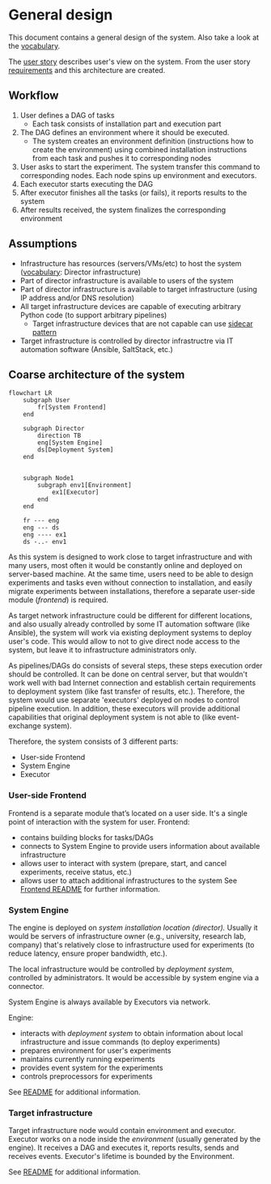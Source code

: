 # General design
This document contains a general design of the system. Also take a look at the [vocabulary](vocabulary.md).

The [user story](userstory.md) describes user's view on the system. From the user story [requirements](requirements.md) and this architecture are created.

## Workflow
1. User defines a DAG of tasks
    - Each task consists of installation part and execution part
2. The DAG defines an environment where it should be executed. 
	- The system creates an environment definition (instructions how to create the environment) using combined installation instructions from each task and pushes it to corresponding nodes
3. User asks to start the experiment. The system transfer this command to corresponding nodes. Each node spins up environment and executors.
4. Each executor starts executing the DAG
5. After executor finishes all the tasks (or fails), it reports results to the system
6. After results received, the system finalizes the corresponding environment

## Assumptions
- Infrastructure has resources (servers/VMs/etc) to host the system ([vocabulary](vocabulary.md): Director infrastructure)
- Part of director infrastructure is available to users of the system
- Part of director infrastructure is available to target infrastructure (using IP address and/or DNS resolution)
- All target infrastructure devices are capable of executing arbitrary Python code (to support arbitrary pipelines)
	- Target infrastructure devices that are not capable can use [sidecar pattern](https://docs.microsoft.com/en-us/azure/architecture/patterns/sidecar)
- Target infrastructure is controlled by director infrastructre via IT automation software (Ansible, SaltStack, etc.)

## Coarse architecture of the system
```mermaid
flowchart LR
	subgraph User
		fr[System Frontend]
	end
	
	subgraph Director
		direction TB
		eng[System Engine]
		ds[Deployment System]
	end
	
	
	subgraph Node1
		subgraph env1[Environment]
			ex1[Executor]
		end
	end
	
	fr --- eng
	eng --- ds
	eng ---- ex1
	ds -..- env1
```

As this system is designed to work close to target infrastructure and with many users, most often it would be constantly online and deployed on server-based machine. At the same time, users need to be able to design experiments and tasks even without connection to installation, and easily migrate experiments between installations, therefore a separate user-side module (*frontend*) is required.

As target network infrastructure could be different for different locations, and also usually already controlled by some IT automation software (like Ansible), the system will work via existing deployment systems to deploy user's code. This would allow to not to give direct node access to the system, but leave it to infrastructure administrators only.

As pipelines/DAGs do consists of several steps, these steps execution order should be controlled. It can be done on central server, but that wouldn't work well with bad Internet connection and establish certain requirements to deployment system (like fast transfer of results, etc.). Therefore, the system would use separate 'executors' deployed on nodes to control pipeline execution. In addition, these executors will provide additional capabilities that original deployment system is not able to (like event-exchange system).

Therefore, the system consists of 3 different parts:
- User-side Frontend
- System Engine
- Executor

### User-side Frontend
Frontend is a separate module that’s located on a user side. It's a single point of interaction with the system for user.
Frontend:
- contains building blocks for tasks/DAGs
- connects to System Engine to provide users information about available infrastructure
- allows user to interact with system (prepare, start, and cancel experiments, receive status, etc.)
- allows user to attach additional infrastructures to the system
See [Frontend README](frontend/README.md) for further information.

### System Engine
The engine is deployed on *system installation location (director).* Usually it would be servers of infrastructure owner (e.g., university, research lab, company) that's relatively close to infrastructure used for experiments (to reduce latency, ensure proper bandwidth, etc.).

The local infrastructure would be controlled by *deployment system*, controlled by administrators. It would be accessible by system engine via a connector.

System Engine is always available by Executors via network.

Engine:
- interacts with *deployment system* to obtain information about local infrastructure and issue commands (to deploy experiments)
- prepares environment for user's experiments
- maintains currently running experiments
- provides event system for the experiments
- controls preprocessors for experiments

See [README](director/README.md) for additional information.

### Target infrastructure
Target infrastructure node would contain environment and executor. Executor works on a node inside the *environment* (usually generated by the engine). It receives a DAG and executes it, reports results, sends and receives events. Executor's lifetime is bounded by the Environment.

See [README](target/README.md) for additional information.
